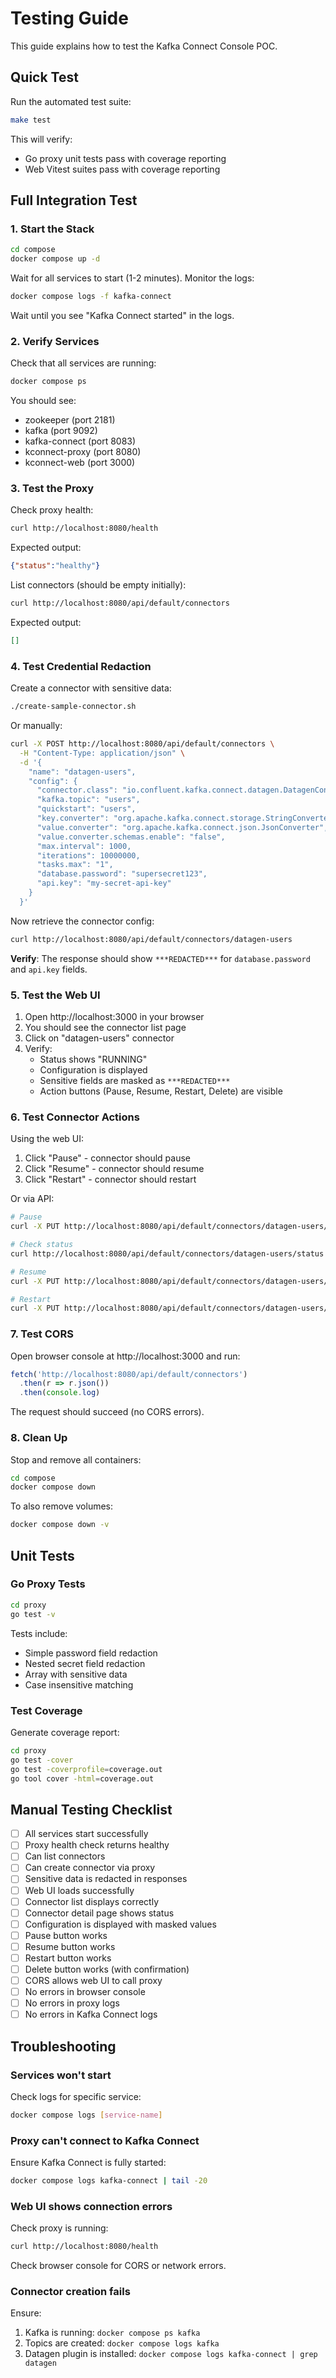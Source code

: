 # Testing Guide

This guide explains how to test the Kafka Connect Console POC.

## Quick Test

Run the automated test suite:

```bash
make test
```

This will verify:
- Go proxy unit tests pass with coverage reporting
- Web Vitest suites pass with coverage reporting

## Full Integration Test

### 1. Start the Stack

```bash
cd compose
docker compose up -d
```

Wait for all services to start (1-2 minutes). Monitor the logs:

```bash
docker compose logs -f kafka-connect
```

Wait until you see "Kafka Connect started" in the logs.

### 2. Verify Services

Check that all services are running:

```bash
docker compose ps
```

You should see:
- zookeeper (port 2181)
- kafka (port 9092)
- kafka-connect (port 8083)
- kconnect-proxy (port 8080)
- kconnect-web (port 3000)

### 3. Test the Proxy

Check proxy health:

```bash
curl http://localhost:8080/health
```

Expected output:
```json
{"status":"healthy"}
```

List connectors (should be empty initially):

```bash
curl http://localhost:8080/api/default/connectors
```

Expected output:
```json
[]
```

### 4. Test Credential Redaction

Create a connector with sensitive data:

```bash
./create-sample-connector.sh
```

Or manually:

```bash
curl -X POST http://localhost:8080/api/default/connectors \
  -H "Content-Type: application/json" \
  -d '{
    "name": "datagen-users",
    "config": {
      "connector.class": "io.confluent.kafka.connect.datagen.DatagenConnector",
      "kafka.topic": "users",
      "quickstart": "users",
      "key.converter": "org.apache.kafka.connect.storage.StringConverter",
      "value.converter": "org.apache.kafka.connect.json.JsonConverter",
      "value.converter.schemas.enable": "false",
      "max.interval": 1000,
      "iterations": 10000000,
      "tasks.max": "1",
      "database.password": "supersecret123",
      "api.key": "my-secret-api-key"
    }
  }'
```

Now retrieve the connector config:

```bash
curl http://localhost:8080/api/default/connectors/datagen-users
```

**Verify**: The response should show `***REDACTED***` for `database.password` and `api.key` fields.

### 5. Test the Web UI

1. Open http://localhost:3000 in your browser
2. You should see the connector list page
3. Click on "datagen-users" connector
4. Verify:
   - Status shows "RUNNING"
   - Configuration is displayed
   - Sensitive fields are masked as `***REDACTED***`
   - Action buttons (Pause, Resume, Restart, Delete) are visible

### 6. Test Connector Actions

Using the web UI:

1. Click "Pause" - connector should pause
2. Click "Resume" - connector should resume
3. Click "Restart" - connector should restart

Or via API:

```bash
# Pause
curl -X PUT http://localhost:8080/api/default/connectors/datagen-users/pause

# Check status
curl http://localhost:8080/api/default/connectors/datagen-users/status

# Resume
curl -X PUT http://localhost:8080/api/default/connectors/datagen-users/resume

# Restart
curl -X PUT http://localhost:8080/api/default/connectors/datagen-users/restart
```

### 7. Test CORS

Open browser console at http://localhost:3000 and run:

```javascript
fetch('http://localhost:8080/api/default/connectors')
  .then(r => r.json())
  .then(console.log)
```

The request should succeed (no CORS errors).

### 8. Clean Up

Stop and remove all containers:

```bash
cd compose
docker compose down
```

To also remove volumes:

```bash
docker compose down -v
```

## Unit Tests

### Go Proxy Tests

```bash
cd proxy
go test -v
```

Tests include:
- Simple password field redaction
- Nested secret field redaction
- Array with sensitive data
- Case insensitive matching

### Test Coverage

Generate coverage report:

```bash
cd proxy
go test -cover
go test -coverprofile=coverage.out
go tool cover -html=coverage.out
```

## Manual Testing Checklist

- [ ] All services start successfully
- [ ] Proxy health check returns healthy
- [ ] Can list connectors
- [ ] Can create connector via proxy
- [ ] Sensitive data is redacted in responses
- [ ] Web UI loads successfully
- [ ] Connector list displays correctly
- [ ] Connector detail page shows status
- [ ] Configuration is displayed with masked values
- [ ] Pause button works
- [ ] Resume button works
- [ ] Restart button works
- [ ] Delete button works (with confirmation)
- [ ] CORS allows web UI to call proxy
- [ ] No errors in browser console
- [ ] No errors in proxy logs
- [ ] No errors in Kafka Connect logs

## Troubleshooting

### Services won't start

Check logs for specific service:
```bash
docker compose logs [service-name]
```

### Proxy can't connect to Kafka Connect

Ensure Kafka Connect is fully started:
```bash
docker compose logs kafka-connect | tail -20
```

### Web UI shows connection errors

Check proxy is running:
```bash
curl http://localhost:8080/health
```

Check browser console for CORS or network errors.

### Connector creation fails

Ensure:
1. Kafka is running: `docker compose ps kafka`
2. Topics are created: `docker compose logs kafka`
3. Datagen plugin is installed: `docker compose logs kafka-connect | grep datagen`
